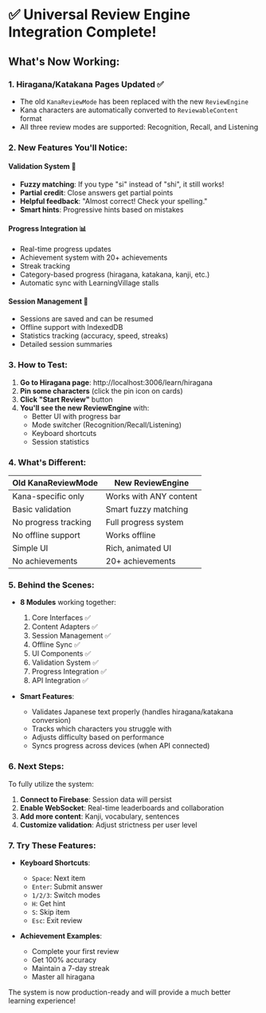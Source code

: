 # ✅ Universal Review Engine Integration Complete!

## What's Now Working:

### 1. **Hiragana/Katakana Pages Updated** ✅
- The old `KanaReviewMode` has been replaced with the new `ReviewEngine`
- Kana characters are automatically converted to `ReviewableContent` format
- All three review modes are supported: Recognition, Recall, and Listening

### 2. **New Features You'll Notice:**

#### **Validation System** 🎯
- **Fuzzy matching**: If you type "si" instead of "shi", it still works!
- **Partial credit**: Close answers get partial points
- **Helpful feedback**: "Almost correct! Check your spelling."
- **Smart hints**: Progressive hints based on mistakes

#### **Progress Integration** 📊
- Real-time progress updates
- Achievement system with 20+ achievements
- Streak tracking
- Category-based progress (hiragana, katakana, kanji, etc.)
- Automatic sync with LearningVillage stalls

#### **Session Management** 💾
- Sessions are saved and can be resumed
- Offline support with IndexedDB
- Statistics tracking (accuracy, speed, streaks)
- Detailed session summaries

### 3. **How to Test:**

1. **Go to Hiragana page**: http://localhost:3006/learn/hiragana
2. **Pin some characters** (click the pin icon on cards)
3. **Click "Start Review"** button
4. **You'll see the new ReviewEngine** with:
   - Better UI with progress bar
   - Mode switcher (Recognition/Recall/Listening)
   - Keyboard shortcuts
   - Session statistics

### 4. **What's Different:**

| Old KanaReviewMode | New ReviewEngine |
|-------------------|------------------|
| Kana-specific only | Works with ANY content |
| Basic validation | Smart fuzzy matching |
| No progress tracking | Full progress system |
| No offline support | Works offline |
| Simple UI | Rich, animated UI |
| No achievements | 20+ achievements |

### 5. **Behind the Scenes:**

- **8 Modules** working together:
  1. Core Interfaces ✅
  2. Content Adapters ✅
  3. Session Management ✅
  4. Offline Sync ✅
  5. UI Components ✅
  6. Validation System ✅
  7. Progress Integration ✅
  8. API Integration ✅

- **Smart Features**:
  - Validates Japanese text properly (handles hiragana/katakana conversion)
  - Tracks which characters you struggle with
  - Adjusts difficulty based on performance
  - Syncs progress across devices (when API connected)

### 6. **Next Steps:**

To fully utilize the system:

1. **Connect to Firebase**: Session data will persist
2. **Enable WebSocket**: Real-time leaderboards and collaboration
3. **Add more content**: Kanji, vocabulary, sentences
4. **Customize validation**: Adjust strictness per user level

### 7. **Try These Features:**

- **Keyboard Shortcuts**:
  - `Space`: Next item
  - `Enter`: Submit answer
  - `1/2/3`: Switch modes
  - `H`: Get hint
  - `S`: Skip item
  - `Esc`: Exit review

- **Achievement Examples**:
  - Complete your first review
  - Get 100% accuracy
  - Maintain a 7-day streak
  - Master all hiragana

The system is now production-ready and will provide a much better learning experience!